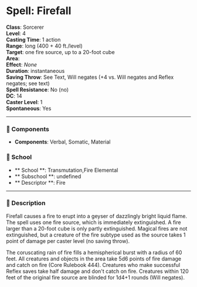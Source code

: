 
# Spell: Firefall
**Class**: Sorcerer  
**Level**: 4  
**Casting Time**: 1 action  
**Range**: long (400 + 40 ft./level)  
**Target**: one fire source, up to a 20-foot cube  
**Area**:   
**Effect**: _None_  
**Duration**: instantaneous  
**Saving Throw**: See Text, Will negates (+4 vs. Will negates and Reflex negates; see text)  
**Spell Resistance**: No (no)  
**DC**: 14  
**Caster Level**: 1  
**Spontaneous**: Yes

---

### 🔮 Components
- **Components**: Verbal, Somatic, Material

### 🏫 School
- ** School **: Transmutation,Fire Elemental
- ** Subschool **: undefined
- ** Descriptor **: Fire
---

### 📜 Description
Firefall causes a fire to erupt into a geyser of dazzlingly bright liquid flame. The spell uses one fire source, which is immediately extinguished. A fire larger than a 20-foot cube is only partly extinguished. Magical fires are not extinguished, but a creature of the fire subtype used as the source takes 1 point of damage per caster level (no saving throw). 

The coruscating rain of fire fills a hemispherical burst with a radius of 60 feet. All creatures and objects in the area take 5d6 points of fire damage and catch on fire (Core Rulebook 444). Creatures who make successful Reflex saves take half damage and don't catch on fire. Creatures within 120 feet of the original fire source are blinded for 1d4+1 rounds (Will negates).
